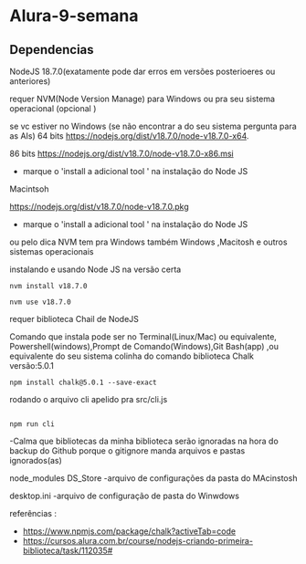 # Alura-9-semana

## Dependencias 

NodeJS 18.7.0(exatamente pode dar erros em versões posterioeres ou anteriores)

requer NVM(Node Version Manage)  para Windows ou pra seu sistema operacional  (opcional )


se vc estiver no Windows (se não encontrar a do seu sistema pergunta para as  AIs)
64 bits https://nodejs.org/dist/v18.7.0/node-v18.7.0-x64.

86 bits
https://nodejs.org/dist/v18.7.0/node-v18.7.0-x86.msi

- marque o 'install a adicional tool '  na instalação  do Node JS


Macintsoh

https://nodejs.org/dist/v18.7.0/node-v18.7.0.pkg

- marque o 'install a adicional tool '  na instalação  do Node JS

ou pelo dica NVM tem pra Windows  também 
Windows ,Macitosh e outros sistemas operacionais


instalando e usando  Node JS na versão certa

````````````
nvm install v18.7.0

nvm use v18.7.0
````````````

requer biblioteca  Chail  de NodeJS   

Comando que instala pode ser no Terminal(Linux/Mac) ou equivalente, Powershell(windows),Prompt de Comando(Windows),Git Bash(app) ,ou equivalente do seu sistema 
colinha do comando  biblioteca Chalk versão:5.0.1 
````````````
npm install chalk@5.0.1 --save-exact

````````````

 rodando o arquivo cli
 apelido pra src/cli.js

````````````

npm run cli

````````````

-Calma que bibliotecas da minha biblioteca serão ignoradas na hora do backup do Github porque o gitignore manda arquivos  e pastas ignorados(as) 

node_modules
DS_Store -arquivo de configurações da pasta do MAcinstosh

desktop.ini -arquivo de configuração de pasta do Winwdows

referências :

- https://www.npmjs.com/package/chalk?activeTab=code
- https://cursos.alura.com.br/course/nodejs-criando-primeira-biblioteca/task/112035# 
 
 
